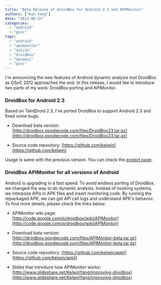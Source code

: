 ```yaml
---
title: "Beta Release of DroidBox for Android 2.3 and APIMonitor"
authors: ["Kun Yang"]
date: "2012-08-23"
categories: 
  - "android"
  - "gsoc"
tags: 
  - "android"
  - "apimonitor"
  - "dalvik"
  - "droidbox"
  - "dynamic"
  - "gsoc"
---
```


I'm announcing the new features of Android dynamic analysis tool DroidBox as GSoC 2012 approaches the end. In this release, I would like to introduce two parts of my work: DroidBox porting and APIMonitor.

  
  

### DroidBox for Android 2.3

  
Based on TaintDroid 2.3, I've ported DroidBox to support Android 2.3 and fixed some bugs.  

  
- Download bata version: [http://droidbox.googlecode.com/files/DroidBox23.tar.gz](http://droidbox.googlecode.com/files/DroidBox23.tar.gz)
  
- Source code repository: [https://github.com/kelwin](https://github.com/kelwin)
  

  
Usage is same with the previous version. You can check the [project page](https://code.google.com/p/droidbox/).  
  

### DroidBox APIMonitor for all versions of Android

  
  
Android is upgrading in a fast speed. To avoid endless porting of DroidBox, we changed the way to do dynamic analysis. Instead of hooking systems, we interpose APIs in APK files and insert monitoring code. By running the repackaged APK, we can get API call logs and understand APK's behavior. To find more details, please check the links below:  

  
- APIMonitor wiki page: [http://code.google.com/p/droidbox/wiki/APIMonitor](http://code.google.com/p/droidbox/wiki/APIMonitor)
  
- Download bata version: [http://droidbox.googlecode.com/files/APIMonitor-beta.tar.gz](http://droidbox.googlecode.com/files/APIMonitor-beta.tar.gz)
  
- Source code repository: [https://github.com/kelwin/apkil](https://github.com/kelwin/apkil)
  
- Slides that introduce how APIMonitor works: [http://www.slideshare.net/KelwinYang/improving-droidbox](http://www.slideshare.net/KelwinYang/improving-droidbox)
